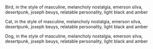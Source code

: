 Bird, in the style of masculine, melancholy nostalgia, emerson silva, desertpunk, joseph beuys, relatable personality, light black and amber

Cat, in the style of masculine, melancholy nostalgia, emerson silva, desertpunk, joseph beuys, relatable personality, light black and amber

Dog, in the style of masculine, melancholy nostalgia, emerson silva, desertpunk, joseph beuys, relatable personality, light black and amber